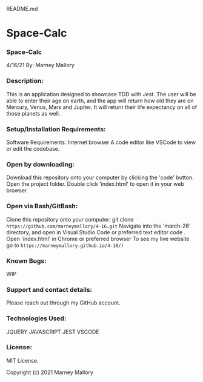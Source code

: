 README.md

# Space-Calc

### Space-Calc
4/16/21
By: Marney Mallory


### Description:
This is an application designed to showcase TDD with Jest. The user will be able to enter their age on earth, and the app will return how old they are on Mercury, Venus, Mars and Jupiter. It will return their life expectancy on all of those planets as well. 

### Setup/Installation Requirements:
Software Requirements: Internet browser
A code editor like VSCode to view or edit the codebase.

### Open by downloading:
Download this repository onto your computer by clicking the 'code' button.
Open the project folder.
Double click 'index.html' to open it in your web browser

### Open via Bash/GitBash:
Clone this repository onto your computer: git clone `https://github.com/marneymallory/4-16.git`
Navigate into the 'march-26' directory, and open in Visual Studio Code or preferred text editor code .
Open 'index.html' in Chrome or preferred browser
To see my live website go to `https://marneymallory.github.io/4-16/)`

### Known Bugs:
WIP

### Support and contact details:
Please reach out through my GitHub account.

### Technologies Used:
JQUERY
JAVASCRIPT
JEST
VSCODE

### License:
MIT License.

Copyright (c) 2021 Marney Mallory
